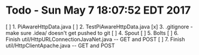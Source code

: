 # Todo - Sun May  7 18:07:52 EDT 2017

[ ] 1. PiAwareHttpData.java
[ ] 2. TestPiAwareHttpData.java
[x] 3. .gitignore - make sure .idea/ doesn't get pushed to git
[ ] 4. Spout
[ ] 5. Bolts
[ ] 6. Finish util/HttpURLConnectionJavaNet.java -- GET and POST
[ ] 7. Finish util/HttpClientApache.java -- GET and POST
